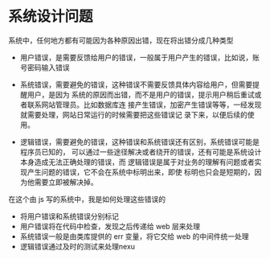 # 系统设计问题


系统中，任何地方都有可能因为各种原因出错，现在将出错分成几种类型

- 用户错误，是需要反馈给用户的错误，一般属于用户产生的错误，比如说，账号密码输入错误

- 系统错误，需要避免的错误，这种错误不需要反馈具体内容给用户，但需要提醒用户，是因为
系统的原因而出错，而不是用户的错误，提示用户稍后重试或者联系网站管理员。比如数据库连
接产生错误，加密产生错误等等，一经发现就需要处理，网站日常运行的时候需要把这些错误记
录下来，以便后续的使用。

- 逻辑错误，需要避免的错误，这种错误和系统错误还有区别，系统错误可能是程序员已知的，
可以通过一些途径解决或者绕开的错误，还有可能是系统设计本身造成无法正确处理的错误，而
逻辑错误是属于对业务的理解有问题或者实现产生问题的错误，它不会在系统中标明出来，即使
标明也只会是短期的，因为他需要立即被解决掉。


在这个由 js 写的系统中，我是如何处理这些错误的

- 将用户错误和系统错误分别标记
- 用户错误将在代码中检查，发现之后传递给 web 层来处理
- 系统错误一般是由类库提供的 err 变量，将它交给 web 的中间件统一处理
- 逻辑错误通过及时的测试来处理nexu